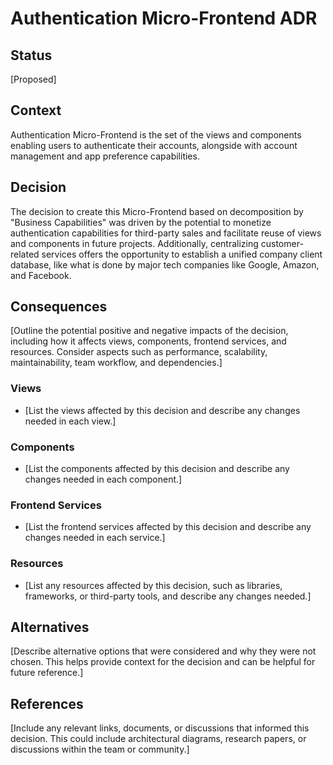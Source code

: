 # Authentication Micro-Frontend ADR

## Status

[Proposed]

## Context

Authentication Micro-Frontend is the set of the views and components enabling users to authenticate their accounts, alongside with account management and app preference capabilities.

## Decision

The decision to create this Micro-Frontend based on decomposition by "Business Capabilities" was driven by the potential to monetize authentication capabilities for third-party sales and facilitate reuse of views and components in future projects. Additionally, centralizing customer-related services offers the opportunity to establish a unified company client database, like what is done by major tech companies like Google, Amazon, and Facebook.

## Consequences

[Outline the potential positive and negative impacts of the decision, including how it affects views, components, frontend services, and resources. Consider aspects such as performance, scalability, maintainability, team workflow, and dependencies.]

### Views

- [List the views affected by this decision and describe any changes needed in each view.]

### Components

- [List the components affected by this decision and describe any changes needed in each component.]

### Frontend Services

- [List the frontend services affected by this decision and describe any changes needed in each service.]

### Resources

- [List any resources affected by this decision, such as libraries, frameworks, or third-party tools, and describe any changes needed.]

## Alternatives

[Describe alternative options that were considered and why they were not chosen. This helps provide context for the decision and can be helpful for future reference.]

## References

[Include any relevant links, documents, or discussions that informed this decision. This could include architectural diagrams, research papers, or discussions within the team or community.]

